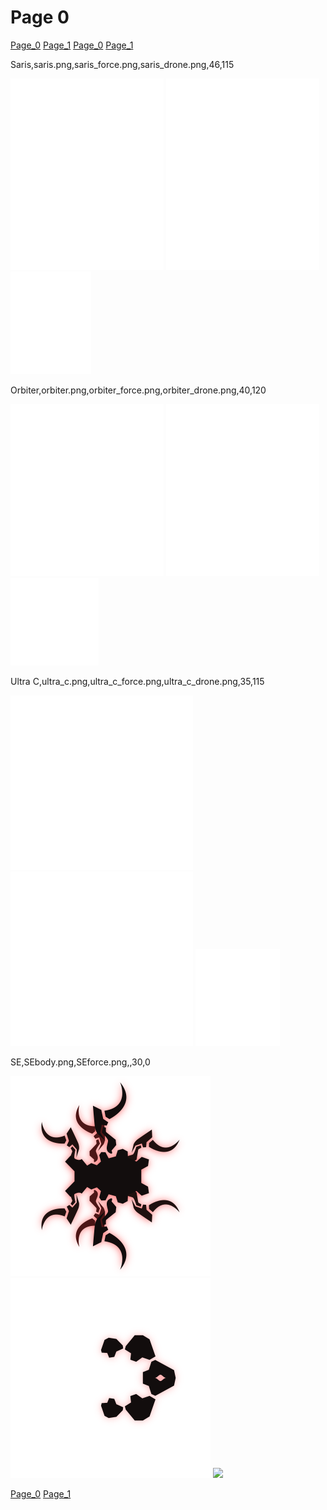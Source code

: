 # Page 0
[Page_0](../pages/Page_0.md)
[Page_1](../pages/Page_1.md)
[Page_0](../pages/Page_0.md)
[Page_1](../pages/Page_1.md)

Saris,saris.png,saris_force.png,saris_drone.png,46,115

![](https://github.com/areon546/NovaDriftCustomSkinRepository/raw/main/custom_skins/saris.png)
![](https://github.com/areon546/NovaDriftCustomSkinRepository/raw/main/custom_skins/saris_force.png)
![](https://github.com/areon546/NovaDriftCustomSkinRepository/raw/main/custom_skins/saris_drone.png)


Orbiter,orbiter.png,orbiter_force.png,orbiter_drone.png,40,120

![](https://github.com/areon546/NovaDriftCustomSkinRepository/raw/main/custom_skins/orbiter.png)
![](https://github.com/areon546/NovaDriftCustomSkinRepository/raw/main/custom_skins/orbiter_force.png)
![](https://github.com/areon546/NovaDriftCustomSkinRepository/raw/main/custom_skins/orbiter_drone.png)


Ultra C,ultra_c.png,ultra_c_force.png,ultra_c_drone.png,35,115

![](https://github.com/areon546/NovaDriftCustomSkinRepository/raw/main/custom_skins/ultra_c.png)
![](https://github.com/areon546/NovaDriftCustomSkinRepository/raw/main/custom_skins/ultra_c_force.png)
![](https://github.com/areon546/NovaDriftCustomSkinRepository/raw/main/custom_skins/ultra_c_drone.png)


SE,SEbody.png,SEforce.png,,30,0

![](https://github.com/areon546/NovaDriftCustomSkinRepository/raw/main/custom_skins/SEbody.png)
![](https://github.com/areon546/NovaDriftCustomSkinRepository/raw/main/custom_skins/SEforce.png)
![](https://github.com/areon546/NovaDriftCustomSkinRepository/raw/main/custom_skins/)

[Page_0](../pages/Page_0.md)
[Page_1](../pages/Page_1.md)

